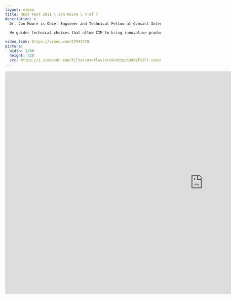 ```yaml
---
layout: video
title: REST Fest 2011 \ Jon Moore \ 4 of 7
description: >
  Dr. Jon Moore is Chief Engineer and Technical Fellow at Comcast Interactive Media (CIM), a division of Comcast Corporation dedicated to developing and operating online and cross-platform entertainment and media businesses, including: Comcast.net and XfinityTV.com. 
  
  He guides technical choices that allow CIM to bring innovative products to our customers ever more quickly. Moore received his Ph.D. in Computer and Information Science from the University of Pennsylvania.

video_link: https://vimeo.com/27941778
picture:
  width: 1280
  height: 720
  src: https://i.vimeocdn.com/filter/overlay?src0=https%3A%2F%2Fi.vimeocdn.com%2Fvideo%2F185992884_1280x720.jpg&src1=http%3A%2F%2Ff.vimeocdn.com%2Fp%2Fimages%2Fcrawler_play.png
---
```

<iframe src="https://player.vimeo.com/video/27941778?title=0&byline=0&portrait=0&badge=0&autopause=0&player_id=0" width="1280" height="720" frameborder="0" title="REST Fest 2011 \ Jon Moore \ 4 of 7" webkitallowfullscreen mozallowfullscreen allowfullscreen></iframe>